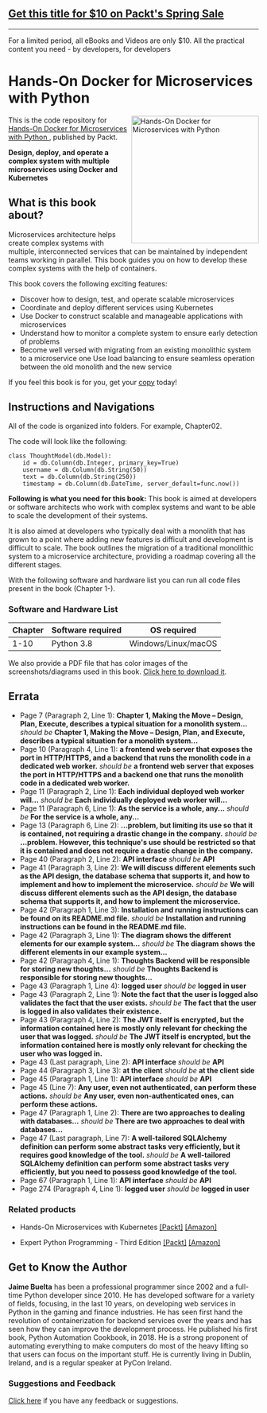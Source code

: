 ## [Get this title for $10 on Packt's Spring Sale](https://www.packt.com/B14827?utm_source=github&utm_medium=packt-github-repo&utm_campaign=spring_10_dollar_2022)
-----
For a limited period, all eBooks and Videos are only $10. All the practical content you need \- by developers, for developers

# Hands-On Docker for Microservices with Python 

<a href="https://www.packtpub.com/web-development/hands-on-docker-for-microservices-with-python?utm_source=github&utm_medium=repository&utm_campaign=9781838823818"><img src="https://www.packtpub.com/media/catalog/product/cache/e4d64343b1bc593f1c5348fe05efa4a6/9/7/9781838823818-original.png" alt="Hands-On Docker for Microservices with Python " height="256px" align="right"></a>

This is the code repository for [Hands-On Docker for Microservices with Python ](https://www.packtpub.com/web-development/hands-on-docker-for-microservices-with-python?utm_source=github&utm_medium=repository&utm_campaign=9781838823818), published by Packt.

**Design, deploy, and operate a complex system with multiple microservices using Docker and Kubernetes**

## What is this book about?
Microservices architecture helps create complex systems with multiple, interconnected services that can be maintained by independent teams working in parallel. This book guides you on how to develop these complex systems with the help of containers.

This book covers the following exciting features:
* Discover how to design, test, and operate scalable microservices 
* Coordinate and deploy different services using Kubernetes 
* Use Docker to construct scalable and manageable applications with microservices 
* Understand how to monitor a complete system to ensure early detection of problems 
* Become well versed with migrating from an existing monolithic system to a microservice one 
Use load balancing to ensure seamless operation between the old monolith and the new service

If you feel this book is for you, get your [copy](https://www.amazon.com/dp/B081CSGDCS) today!

## Instructions and Navigations
All of the code is organized into folders. For example, Chapter02.

The code will look like the following:
```
class ThoughtModel(db.Model):
    id = db.Column(db.Integer, primary_key=True)
    username = db.Column(db.String(50))
    text = db.Column(db.String(250))
    timestamp = db.Column(db.DateTime, server_default=func.now())
```

**Following is what you need for this book:**
This book is aimed at developers or software architects who work with complex systems and want to be able to scale the development of their systems.

It is also aimed at developers who typically deal with a monolith that has grown to a point where adding new features is difficult and development is difficult to scale. The book outlines the migration of a traditional monolithic system to a microservice architecture, providing a roadmap covering all the different stages.

With the following software and hardware list you can run all code files present in the book (Chapter 1-).
### Software and Hardware List
| Chapter | Software required | OS required |
| -------- | ------------------------------------ | ----------------------------------- |
| 1-10 | Python 3.8 | Windows/Linux/macOS |

We also provide a PDF file that has color images of the screenshots/diagrams used in this book. [Click here to download it](https://static.packt-cdn.com/downloads/9781838823818_ColorImages.pdf).

## Errata
* Page 7 (Paragraph 2, Line 1): **Chapter 1, Making the Move – Design, Plan, Execute, describes a typical situation for a monolith system…** _should be_ **Chapter 1, Making the Move – Design, Plan, and Execute, describes a typical situation for a monolith system…** 
* Page 10 (Paragraph 4, Line 1): **a frontend web server that exposes the port in HTTP/HTTPS, and a backend that runs the monolith code in a dedicated web worker.** _should be_ **a frontend web server that exposes the port in HTTP/HTTPS and a backend one that runs the monolith code in a dedicated web worker.**
* Page 11 (Paragraph 2, Line 1): **Each individual deployed web worker will...** _should be_ **Each individually deployed web worker will...**
* Page 11 (Paragraph 6, Line 1): **As the service is a whole, any...** _should be_ **For the service is a whole, any...**
* Page 13 (Paragraph 6, Line 2): **...problem, but limiting its use so that it is contained, not requiring a drastic change in the company.** _should be_ **...problem. However, this technique's use should be restricted so that it is contained and does not require a drastic change in the company.**
* Page 40 (Paragraph 2, Line 2): **API interface** _should be_ **API**
* Page 41 (Paragraph 3, Line 2): **We will discuss different elements such as the API design, the database schema that supports it, and how to implement and how to implement the microservice.** _should be_ **We will discuss different elements such as the API design, the database schema that supports it, and how to implement the microservice.**
* Page 42 (Paragraph 1, Line 3): **Installation and running instructions can be found on its README.md file.** _should be_ **Installation and running instructions can be found in the README.md file.**
* Page 42 (Paragraph 3, Line 1): **The diagram shows the different elements for our example system…** _should be_ **The diagram shows the different elements in our example system…**
* Page 42 (Paragraph 4, Line 1): **Thoughts Backend will be responsible for storing new thoughts…** _should be_ **Thoughts Backend is responsible for storing new thoughts…**
* Page 43 (Paragraph 1, Line 4): **logged user** _should be_ **logged in user**
* Page 43 (Paragraph 2, Line 1): **Note the fact that the user is logged also validates the fact that the user exists.** _should be_ **The fact that the user is logged in also validates their existence.**
* Page 43 (Paragraph 4, Line 2): **The JWT itself is encrypted, but the information contained here is mostly only relevant for checking the user that was logged.** _should be_ **The JWT itself is encrypted, but the information contained here is mostly only relevant for checking the user who was logged in.**
* Page 43 (Last paragraph, Line 2): **API interface** _should be_ **API**
* Page 44 (Paragraph 3, Line 3): **at the client** _should be_ **at the client side**
* Page 45 (Paragraph 1, Line 1): **API interface** _should be_ **API**
* Page 45 (Line 7): **Any user, even not authenticated, can perform these actions.** _should be_ **Any user, even non-authenticated ones, can perform these actions.**
* Page 47 (Paragraph 1, Line 2): **There are two approaches to dealing with databases…** _should be_ **There are two approaches to deal with databases…**
* Page 47 (Last paragraph, Line 7): **A well-tailored SQLAlchemy definition can perform some abstract tasks very efficiently, but it requires good knowledge of the tool.** _should be_ **A well-tailored SQLAlchemy definition can perform some abstract tasks very efficiently, but you need to possess good knowledge of the tool.**
* Page 67 (Paragraph 1, Line 1): **API interface** _should be_ **API**
* Page 274 (Paragraph 4, Line 1): **logged user** _should be_ **logged in user**

### Related products
* Hands-On Microservices with Kubernetes  [[Packt]](https://www.packtpub.com/virtualization-and-cloud/hands-microservices-kubernetes?utm_source=github&utm_medium=repository&utm_campaign=9781789805468) [[Amazon]](https://www.amazon.com/dp/1789805465)

* Expert Python Programming - Third Edition  [[Packt]](https://www.packtpub.com/application-development/expert-python-programming-third-edition?utm_source=github&utm_medium=repository&utm_campaign=9781789808896) [[Amazon]](https://www.amazon.com/dp/1789808898)

## Get to Know the Author
**Jaime Buelta**
has been a professional programmer since 2002 and a full-time Python developer since 2010. He has developed software for a variety of fields, focusing, in the last 10 years, on developing web services in Python in the gaming and finance industries. He has seen first hand the revolution of containerization for backend services over the years and has seen how they can improve the development process. He published his first book, Python Automation Cookbook, in 2018. He is a strong proponent of automating everything to make computers do most of the heavy lifting so that users can focus on the important stuff. He is currently living in Dublin, Ireland, and is a regular speaker at PyCon Ireland.

### Suggestions and Feedback
[Click here](https://docs.google.com/forms/d/e/1FAIpQLSdy7dATC6QmEL81FIUuymZ0Wy9vH1jHkvpY57OiMeKGqib_Ow/viewform) if you have any feedback or suggestions.
